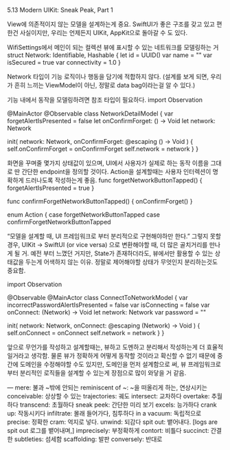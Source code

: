 5.13
Modern UIKit: Sneak Peak, Part 1

View에 의존적이지 않는 모델을 설계하는게 중요.
SwiftUI가 좋은 구조를 갖고 있고 편한건 사실이지만, 우리는 언제든지 UIKit, AppKit으로 돌아갈 수 도 있다.

WifiSettings에서 메인이 되는 컬렉션 뷰에 표시할 수 있는 네트워크를 모델링하는 거
struct Network: Identifiable, Hashable {
    let id = UUID()
    var name = ""
    var isSecured = true
    var connectivity = 1.0
}

Network 타입이 기능 로직이나 행동을 담기에 적합하지 않다. (설계를 보게 되면, 우리가 흔히 느끼는 ViewModel이 아닌, 정말로 data bag이라는걸 알 수 있다.)

기능 내에서 동작을 모델링하려면 참조 타입이 필요하다.
import Observation

@MainActor
@Observable
class NetworkDetailModel {
  var forgetAlertIsPresented = false
  let onConfirmForget: () -> Void
  let network: Network
  
  init(
    network: Network,
    onConfirmForget: @escaping () -> Void
  ) {
    self.onConfirmForget = onConfirmForget
    self.network = network
  }
}

화면을 꾸며줄 몇가지 상태값이 있으며, UI에서 사용자가 실제로 하는 동작 이름을 그대로 딴 간단한 endpoint을 정의할 것이다.
Action을 설계할때는 사용자 인터렉션이 명확하게 드러나도록 작성하는게 좋음.
func forgetNetworkButtonTapped() {
  forgetAlertIsPresented = true
}

func confirmForgetNetworkButtonTapped() {
  onConfirmForget()
}

enum Action {
    case forgetNetworkButtonTapped
    case confirmForgetNetworkButtonTapped

“모델을 설계할 때, UI 프레임워크로 부터 분리적으로 구현해야하만 한다.” 그렇지 못할 경우, UIKit -> SwiftUI (or vice versa) 으로 변환해야할 때, 더 많은 골치거리를 만나게 될 거. 
예전 부터 느꼈던 거지만, State가 존재하더라도, 뷰에서만 활용할 수 있는 상태값을 두는게 어색하지 않는 이유.
정말로 제어해야할 상태가 무엇인지 분리하는것도 중요함.

import Observation

@Observable
@MainActor
class ConnectToNetworkModel {
  var incorrectPasswordAlertIsPresented = false
  var isConnecting = false
  var onConnect: (Network) -> Void
  let network: Network
  var password = ""
  
  init(
    network: Network,
    onConnect: @escaping (Network) -> Void
  ) {
    self.onConnect = onConnect
    self.network = network
  }
}

앞으로 무언가를 작성하고 설계할때는, 뷰하고 도멘하고 분리해서 작성하는게 더 효율적일거라고 생각함.
물론 뷰가 정확하게 어떻게 동작할 것이라고 확신할 수 없기 때문에 중간에 도메인을 수정해야할 수도 있지만, 도메인을 먼저 설계함으로 써, 뷰 프레임워크로 부터 분리적인 로직들을 설계할 수 있는게 장점으로 많이 와닿을 거 같음.

—
mere: 불과 ~밖에 안되는
reminiscent of ~: ~을 떠올리게 하는, 연상시키는
conceivable: 상상할 수 있는
trajectories: 궤도
intersect: 교차하다
overtake: 추월하다
transcend: 초월하다
sneak peek: 간단한 미리 보기
excels: 능가하다
crank up: 작동시키다
infiltrate: 몰래 들어가다, 침투하다
in a vacuum: 독립적으로
precise: 정확한
cram: 억지로 넣다.
unwind: 되감다
spit out: 뱉어내다. [logs are spit out 로그를 뱉어내며,]
imprecisely: 부정확하게
contort: 비틀다
succinct: 간결한
subtleties: 섬세함
scaffolding: 발판
conversely: 반대로
